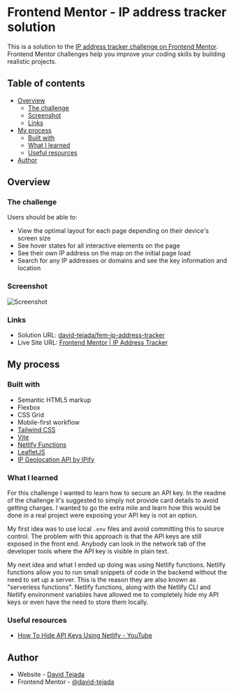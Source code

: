 # Frontend Mentor - IP address tracker solution

This is a solution to the [IP address tracker challenge on Frontend Mentor](https://www.frontendmentor.io/challenges/ip-address-tracker-I8-0yYAH0). Frontend Mentor challenges help you improve your coding skills by building realistic projects.

## Table of contents

- [Overview](#overview)
  - [The challenge](#the-challenge)
  - [Screenshot](#screenshot)
  - [Links](#links)
- [My process](#my-process)
  - [Built with](#built-with)
  - [What I learned](#what-i-learned)
  - [Useful resources](#useful-resources)
- [Author](#author)

## Overview

### The challenge

Users should be able to:

- View the optimal layout for each page depending on their device's screen size
- See hover states for all interactive elements on the page
- See their own IP address on the map on the initial page load
- Search for any IP addresses or domains and see the key information and location

### Screenshot

![Screenshot](./screenshot.png)

### Links

- Solution URL: [david-tejada/fem-ip-address-tracker](https://github.com/david-tejada/fem-ip-address-tracker)
- Live Site URL: [Frontend Mentor | IP Address Tracker](https://dt-fem-ip-address-tracker.netlify.app/)

## My process

### Built with

- Semantic HTML5 markup
- Flexbox
- CSS Grid
- Mobile-first workflow
- [Tailwind CSS](https://tailwindcss.com/)
- [Vite](https://vitejs.dev/)
- [Netlify Functions](https://www.netlify.com/platform/core/functions/)
- [LeafletJS](https://leafletjs.com/)
- [IP Geolocation API by IPify](https://geo.ipify.org/)

### What I learned

For this challenge I wanted to learn how to secure an API key. In the readme of the challenge it's suggested to simply not provide card details to avoid getting charges. I wanted to go the extra mile and learn how this would be done in a real project were exposing your API key is not an option.

My first idea was to use local `.env` files and avoid committing this to source control. The problem with this approach is that the API keys are still exposed in the front end. Anybody can look in the network tab of the developer tools where the API key is visible in plain text.

My next idea and what I ended up doing was using Netlify functions. Netlify functions allow you to run small snippets of code in the backend without the need to set up a server. This is the reason they are also known as "serverless functions". Netlify functions, along with the Netlify CLI and Netlify environment variables have allowed me to completely hide my API keys or even have the need to store them locally.

### Useful resources

- [How To Hide API Keys Using Netlify - YouTube](https://www.youtube.com/watch?v=m2Dr4L_Ab14)

## Author

- Website - [David Tejada](https://davidtejada.dev/)
- Frontend Mentor - [@david-tejada](https://www.frontendmentor.io/profile/david-tejada)
